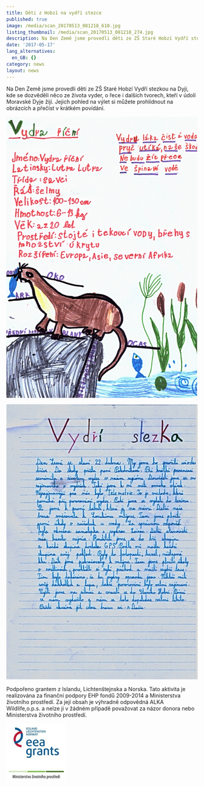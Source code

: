 ```yaml
---
title: Děti z Hobzí na vydří stezce
published: true
image: /media/scan_20170513_081218_610.jpg
listing_thumbnail: /media/scan_20170513_081218_274.jpg
description: Na Den Země jsme provedli děti ze ZŠ Staré Hobzí Vydří stezkou na Dyji.
date: '2017-05-17'
lang_alternatives:
  en_GB: {}
category: news
layout: news
---
```



Na Den Země jsme provedli děti ze ZŠ Staré Hobzí Vydří stezkou na Dyji, kde se dozvěděli něco ze života vyder, o řece i dalších tvorech, kteří v údolí Moravské Dyje žijí. Jejich pohled na výlet si můžete prohlídnout na obrázcích a přečíst v krátkém povídání.

![](/media/scan_20170512_165554_610.jpg)

![](/media/scan_20170513_080801_610.jpg)

Podpořeno grantem z Islandu, Lichtenštejnska a Norska.
 Tato aktivita je realizována za finanční podpory EHP fondů 2009-2014 a Ministerstva životního prostředí. Za její obsah je výhradně odpovědná ALKA Wildlife,o.p.s. a nelze ji v žádném případě považovat za názor donora nebo Ministerstva životního prostředí.

![](/media/loga_mgs_stojato_mm.jpg)
